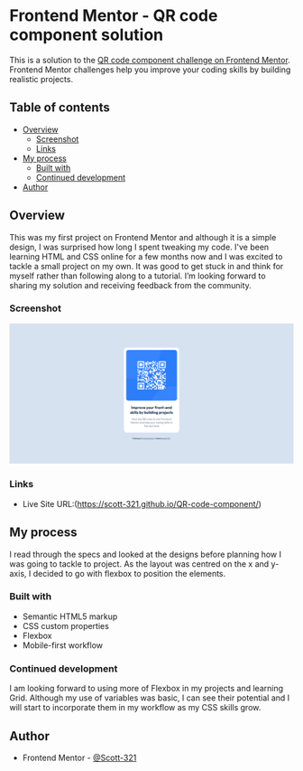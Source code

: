 # Frontend Mentor - QR code component solution

This is a solution to the [QR code component challenge on Frontend Mentor](https://www.frontendmentor.io/challenges/qr-code-component-iux_sIO_H). Frontend Mentor challenges help you improve your coding skills by building realistic projects. 

## Table of contents
- [Overview](#overview)
  - [Screenshot](#screenshot)
  - [Links](#links)
- [My process](#my-process)
  - [Built with](#built-with)
  - [Continued development](#continued-development)
- [Author](#author)


## Overview
This was my first project on Frontend Mentor and although it is a simple design, I was surprised how long I spent tweaking my code.
I've been learning HTML and CSS online for a few months now and I was excited to tackle a small project on my own. It was good to get stuck in and think for myself rather than following along to a tutorial.
 I’m looking forward to sharing my solution and receiving feedback from the community.


### Screenshot
![](./screenshot.png)


### Links
- Live Site URL:(https://scott-321.github.io/QR-code-component/)


## My process
I read through the specs and looked at the designs before planning how I was going to tackle to project.  As the layout was centred on the x and y-axis, I decided to go with flexbox to position the elements.


### Built with
- Semantic HTML5 markup
- CSS custom properties
- Flexbox
- Mobile-first workflow


### Continued development
I am looking forward to using more of Flexbox in my projects and learning Grid. Although my use of variables was basic, I can see their potential and I will start to incorporate them in my workflow as my CSS skills grow.


## Author
- Frontend Mentor - [@Scott-321](https://www.frontendmentor.io/profile/Scott-321)
